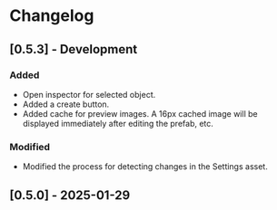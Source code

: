 # Changelog

## [0.5.3] - Development
### Added
- Open inspector for selected object.
- Added a create button.
- Added cache for preview images. A 16px cached image will be displayed immediately after editing the prefab, etc.

### Modified
- Modified the process for detecting changes in the Settings asset.

## [0.5.0] - 2025-01-29
